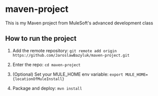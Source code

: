 # maven-project

This is my Maven project from MuleSoft's advanced development class

## How to run the project

1. Add the remote repository: `git remote add origin https://github.com/JaroslawBazyluk/maven-project.git`

1. Enter the repo: `cd maven-project`

1. (Optional) Set your MULE_HOME env variable: `export MULE_HOME={locationOfMuleInstall}`

1. Package and deploy: `mvn install`
